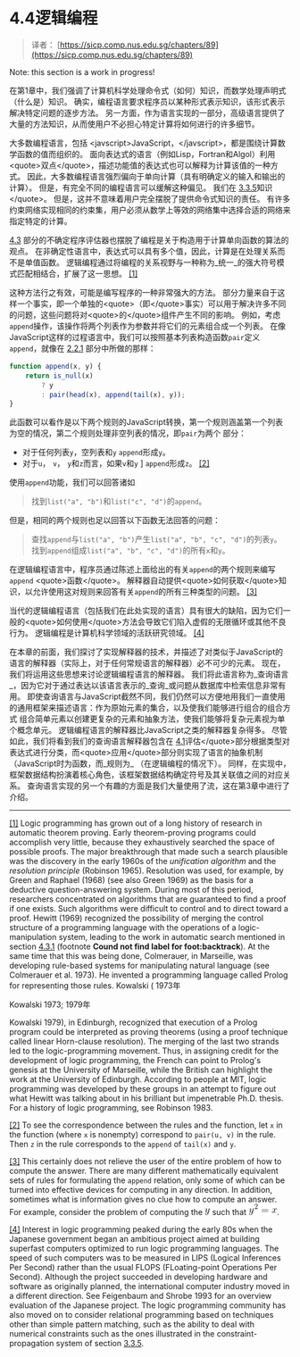 # 4.4逻辑编程

> 译者： [https://sicp.comp.nus.edu.sg/chapters/89](https://sicp.comp.nus.edu.sg/chapters/89)

Note: this section is a work in progress!

在第1章中，我们强调了计算机科学处理命令式（如何）知识，而数学处理声明式（什么是）知识。 确实，编程语言要求程序员以某种形式表示知识，该形式表示解决特定问题的逐步方法。 另一方面，作为语言实现的一部分，高级语言提供了大量的方法知识，从而使用户不必担心特定计算将如何进行的许多细节。

大多数编程语言，包括 &lt;javscript&gt;JavaScript，&lt;/javscript&gt;，都是围绕计算数学函数的值而组织的。 面向表达式的语言（例如Lisp，Fortran和Algol）利用&lt;quote&gt;双点&lt;/quote&gt;，描述功能值的表达式也可以解释为计算该值的一种方式。 因此，大多数编程语言强烈偏向于单向计算（具有明确定义的输入和输出的计算）。 但是，有完全不同的编程语言可以缓解这种偏见。 我们在 [3.3.5](62)知识&lt;/quote&gt;。 但是，这并不意味着用户完全摆脱了提供命令式知识的责任。 有许多约束网络实现相同的约束集，用户必须从数学上等效的网络集中选择合适的网络来指定特定的计算。

[4.3](85) 部分的不确定程序评估器也摆脱了编程是关于构造用于计算单向函数的算法的观点。 在非确定性语言中，表达式可以具有多个值，因此，计算是在处理关系而不是单值函数。 逻辑编程通过将编程的关系视野与一种称为_统一_的强大符号模式匹配相结合，扩展了这一思想。 [[1]](89#footnote-1)

这种方法行之有效，可能是编写程序的一种非常强大的方法。 部分力量来自于这样一个事实，即一个单独的&lt;quote&gt;（即&lt;/quote&gt;事实）可以用于解决许多不同的问题，这些问题将对&lt;quote&gt;的&lt;/quote&gt;组件产生不同的影响。 例如，考虑`append`操作，该操作将两个列表作为参数并将它们的元素组合成一个列表。 在像JavaScript这样的过程语言中，我们可以按照基本列表构造函数`pair`定义`append`，就像在 [2.2.1](30) 部分中所做的那样：

```js
function append(x, y) {    
    return is_null(x)
        ? y
        : pair(head(x), append(tail(x), y));
}
```

此函数可以看作是以下两个规则的JavaScript转换，第一个规则涵盖第一个列表为空的情况，第二个规则处理非空列表的情况，即`pair`为两个 部分：

*   对于任何列表`y`，空列表和`y` `append`形成`y`。
*   对于`u`，![%5C%2C](img/4b19862177c4e90d5251360144517e34.jpg) `v`，![%5C%2C](img/4b19862177c4e90d5251360144517e34.jpg) `y`和`z`而言，如果`v`和`y` ] `append`形成`z`。 [ [2]](89#footnote-2)

使用`append`功能，我们可以回答诸如

> 找到`list("a", "b")`和`list("c", "d")`的`append`。

但是，相同的两个规则也足以回答以下函数无法回答的问题：

> 查找`append`与`list("a", "b")`产生`list("a", "b", "c", "d")`的列表`y`。 找到`append`组成`list("a", "b", "c", "d")`的所有`x`和`y`。

在逻辑编程语言中，程序员通过陈述上面给出的有关`append`的两个规则来编写`append` &lt;quote&gt;函数&lt;/quote&gt;。 解释器自动提供&lt;quote&gt;如何获取&lt;/quote&gt;知识，以允许使用这对规则来回答有关`append`的所有三种类型的问题。 [[3]](89#footnote-3)

当代的逻辑编程语言（包括我们在此处实现的语言）具有很大的缺陷，因为它们一般的&lt;quote&gt;如何使用&lt;/quote&gt;方法会导致它们陷入虚假的无限循环或其他不良行为。 逻辑编程是计算机科学领域的活跃研究领域。 [[4]](89#footnote-4)

在本章的前面，我们探讨了实现解释器的技术，并描述了对类似于JavaScript的语言的解释器（实际上，对于任何常规语言的解释器）必不可少的元素。 现在，我们将运用这些思想来讨论逻辑编程语言的解释器。 我们将此语言称为_查询语言_，因为它对于通过表达以该语言表示的_查询_或问题从数据库中检索信息非常有用。 即使查询语言与JavaScript截然不同，我们仍然可以方便地用我们一直使用的通用框架来描述语言：作为原始元素的集合，以及使我们能够进行组合的组合方式 组合简单元素以创建更复杂的元素和抽象方法，使我们能够将复杂元素视为单个概念单元。 逻辑编程语言的解释器比JavaScript之类的解释器复杂得多。 尽管如此，我们将看到我们的查询语言解释器包含在 [4.1](73)评估&lt;/quote&gt;部分根据类型对表达式进行分类，而&lt;quote&gt;应用&lt;/quote&gt;部分则实现了语言的抽象机制（JavaScript时为函数，而_规则为_ （在逻辑编程的情况下）。 同样，在实现中，框架数据结构扮演着核心角色，该框架数据结构确定符号及其关联值之间的对应关系。 查询语言实现的另一个有趣的方面是我们大量使用了流，这在第3章中进行了介绍。

* * *

[[1]](89#footnote-link-1) Logic programming has grown out of a long history of research in automatic theorem proving. Early theorem-proving programs could accomplish very little, because they exhaustively searched the space of possible proofs. The major breakthrough that made such a search plausible was the discovery in the early 1960s of the _unification algorithm_ and the _resolution principle_ (<citation>Robinson 1965</citation>). Resolution was used, for example, by Green and Raphael (1968) (see also <citation>Green 1969</citation>) as the basis for a deductive question-answering system. During most of this period, researchers concentrated on algorithms that are guaranteed to find a proof if one exists. Such algorithms were difficult to control and to direct toward a proof. Hewitt (1969) recognized the possibility of merging the control structure of a programming language with the operations of a logic-manipulation system, leading to the work in automatic search mentioned in section <ref name="sec:amb">[4.3.1](86)</ref> (footnote <ref name="foot:backtrack">**Cound not find label for foot:backtrack**</ref>). At the same time that this was being done, Colmerauer, in Marseille, was developing rule-based systems for manipulating natural language (see <citation>Colmerauer et al. 1973</citation>). He invented a programming language called Prolog for representing those rules. Kowalski ( <citation>1973年

Kowalski 1973</citation>; <citation>1979年

Kowalski 1979</citation>), in Edinburgh, recognized that execution of a Prolog program could be interpreted as proving theorems (using a proof technique called linear Horn-clause resolution). The merging of the last two strands led to the logic-programming movement. Thus, in assigning credit for the development of logic programming, the French can point to Prolog's genesis at the University of Marseille, while the British can highlight the work at the University of Edinburgh. According to people at MIT, logic programming was developed by these groups in an attempt to figure out what Hewitt was talking about in his brilliant but impenetrable Ph.D. thesis. For a history of logic programming, see <citation>Robinson 1983</citation>.

[[2]](89#footnote-link-2) To see the correspondence between the rules and the function, let `x` in the function (where `x` is nonempty) correspond to `pair(u, v)` in the rule. Then `z` in the rule corresponds to the `append` of `tail(x)` and `y`.

[[3]](89#footnote-link-3) This certainly does not relieve the user of the entire problem of how to compute the answer. There are many different mathematically equivalent sets of rules for formulating the `append` relation, only some of which can be turned into effective devices for computing in any direction. In addition, sometimes <quote>what is</quote> information gives no clue <quote>how to</quote> compute an answer. For example, consider the problem of computing the ![y](img/c592009395c2de830215c39f7bb6f97b.jpg) such that ![y%5E2%20%3D%20x](img/f0899c1bef363f5949b6efb1d3b231a7.jpg).

[[4]](89#footnote-link-4) Interest in logic programming peaked during the early 80s when the Japanese government began an ambitious project aimed at building superfast computers optimized to run logic programming languages. The speed of such computers was to be measured in LIPS (Logical Inferences Per Second) rather than the usual FLOPS (FLoating-point Operations Per Second). Although the project succeeded in developing hardware and software as originally planned, the international computer industry moved in a different direction. See <citation>Feigenbaum and Shrobe 1993</citation> for an overview evaluation of the Japanese project. The logic programming community has also moved on to consider relational programming based on techniques other than simple pattern matching, such as the ability to deal with numerical constraints such as the ones illustrated in the constraint-propagation system of section <ref name="sec:constraints">[3.3.5](62)</ref>.

